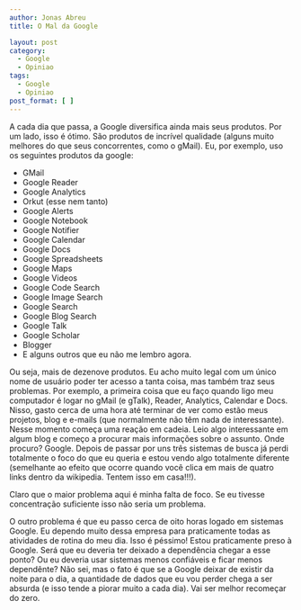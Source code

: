 ```yaml
---
author: Jonas Abreu
title: O Mal da Google

layout: post
category:
  - Google
  - Opiniao
tags:
  - Google
  - Opiniao
post_format: [ ]
---
```

A cada dia que passa, a Google diversifica ainda mais seus produtos. Por um lado, isso é ótimo. São produtos de incrível qualidade (alguns muito melhores do que seus concorrentes, como o gMail). Eu, por exemplo, uso os seguintes produtos da google:

*   GMail
*   Google Reader
*   Google Analytics
*   Orkut (esse nem tanto)
*   Google Alerts
*   Google Notebook
*   Google Notifier
*   Google Calendar
*   Google Docs
*   Google Spreadsheets
*   Google Maps
*   Google Videos
*   Google Code Search
*   Google Image Search
*   Google Search
*   Google Blog Search
*   Google Talk
*   Google Scholar
*   Blogger
*   E alguns outros que eu não me lembro agora.

Ou seja, mais de dezenove produtos. Eu acho muito legal com um único nome de usuário poder ter acesso a tanta coisa, mas também traz seus problemas. Por exemplo, a primeira coisa que eu faço quando ligo meu computador é logar no gMail (e gTalk), Reader, Analytics, Calendar e Docs. Nisso, gasto cerca de uma hora até terminar de ver como estão meus projetos, blog e e-mails (que normalmente não têm nada de interessante). Nesse momento começa uma reação em cadeia. Leio algo interessante em algum blog e começo a procurar mais informações sobre o assunto. Onde procuro? Google. Depois de passar por uns três sistemas de busca já perdi totalmente o foco do que eu queria e estou vendo algo totalmente diferente (semelhante ao efeito que ocorre quando você clica em mais de quatro links dentro da wikipedia. Tentem isso em casa!!!). 

Claro que o maior problema aqui é minha falta de foco. Se eu tivesse concentração suficiente isso não seria um problema.

O outro problema é que eu passo cerca de oito horas logado em sistemas Google. Eu dependo muito dessa empresa para praticamente todas as atividades de rotina do meu dia. Isso é péssimo! Estou praticamente preso à Google. Será que eu deveria ter deixado a dependência chegar a esse ponto? Ou eu deveria usar sistemas menos confiáveis e ficar menos dependênte? Não sei, mas o fato é que se a Google deixar de existir da noite para o dia, a quantidade de dados que eu vou perder chega a ser absurda (e isso tende a piorar muito a cada dia). Vai ser melhor recomeçar do zero. 




















